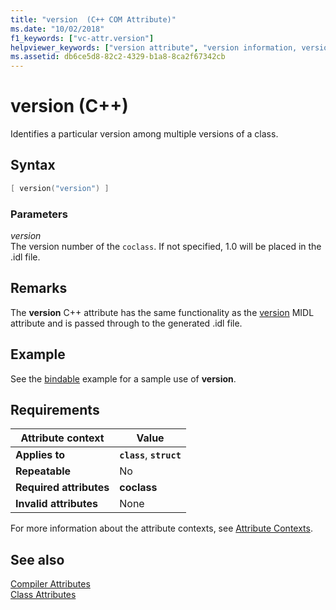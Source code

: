 ```yaml
---
title: "version  (C++ COM Attribute)"
ms.date: "10/02/2018"
f1_keywords: ["vc-attr.version"]
helpviewer_keywords: ["version attribute", "version information, version attribute"]
ms.assetid: db6ce5d8-82c2-4329-b1a8-8ca2f67342cb
---
```

# version (C++)

Identifies a particular version among multiple versions of a class.

## Syntax

```cpp
[ version("version") ]
```

### Parameters

*version*<br/>
The version number of the `coclass`. If not specified, 1.0 will be placed in the .idl file.

## Remarks

The **version** C++ attribute has the same functionality as the [version](/windows/win32/Midl/version) MIDL attribute and is passed through to the generated .idl file.

## Example

See the [bindable](bindable.md) example for a sample use of **version**.

## Requirements

| Attribute context | Value |
|-|-|
|**Applies to**|**`class`**, **`struct`**|
|**Repeatable**|No|
|**Required attributes**|**coclass**|
|**Invalid attributes**|None|

For more information about the attribute contexts, see [Attribute Contexts](cpp-attributes-com-net.md#contexts).

## See also

[Compiler Attributes](compiler-attributes.md)<br/>
[Class Attributes](class-attributes.md)
